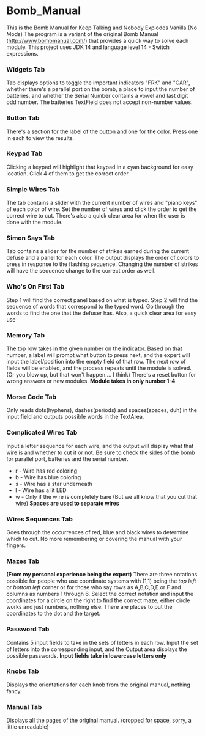 # Bomb_Manual
 This is the Bomb Manual for Keep Talking and Nobody Explodes Vanilla (No Mods)
 The program is a variant of the original Bomb Manual (http://www.bombmanual.com/) that provides a quick way to solve each module. This project uses JDK 14 and language level 14 - Switch expressions.

### Widgets Tab
Tab displays options to toggle the important indicators "FRK" and "CAR", whether there's a parallel port on the bomb, a place to input the number of batteries, and whether the Serial Number contains a vowel and last digit odd number. The batteries TextField does not accept non-number values.

### Button Tab
There's a section for the label of the button and one for the color. Press one in each to view the results.

### Keypad Tab
Clicking a keypad will highlight that keypad in a cyan background for easy location. Click 4 of them to get the correct order.

### Simple Wires Tab
The tab contains a slider with the current number of wires and "piano keys" of each color of wire. Set the number of wires and click the order to get the correct wire to cut. There's also a quick clear area for when the user is done with the module.

### Simon Says Tab
Tab contains a slider for the number of strikes earned during the current defuse and a panel for each color. The output displays the order of colors to press in response to the flashing sequence. Changing the number of strikes will have the sequence change to the correct order as well.

### Who's On First Tab
Step 1 will find the correct panel based on what is typed. Step 2 will find the sequence of words that correspond to the typed word. Go through the words to find the one that the defuser has. Also, a quick clear area for easy use

### Memory Tab
The top row takes in the given number on the indicator. Based on that number, a label will prompt what button to press next, and the expert will input the label/position into the empty field of that row. The next row of fields will be enabled, and the process repeats until the module is solved. (Or you blow up, but that won't happen.... I think) There's a reset button for wrong answers or new modules. **Module takes in only number 1-4**

### Morse Code Tab
Only reads dots(hyphens), dashes(periods) and spaces(spaces, duh) in the input field and outputs possible words in the TextArea.

### Complicated Wires Tab
Input a letter sequence for each wire, and the output will display what that wire is and whether to cut it or not. Be sure to check the sides of the bomb for parallel port, batteries and the serial number.
- r - Wire has red coloring
- b - Wire has blue coloring
- s - Wire has a star underneath
- l - Wire has a lit LED
- w - Only if the wire is completely bare (But we all know that you cut that wire)
**Spaces are used to separate wires**

### Wires Sequences Tab
Goes through the occurrences of red, blue and black wires to determine which to cut. No more remembering or covering the manual with your fingers.

### Mazes Tab
**(From my personal experience being the expert)** There are three notations possible for people who use coordinate systems with (1,1) being the *top left* or *bottom left* corner or for those who say rows as A,B,C,D,E or F and columns as numbers 1 through 6. Select the correct notation and input the coordinates for a circle on the right to find the correct maze, either circle works and just numbers, nothing else. There are places to put the coordinates to the dot and the target.

### Password Tab
Contains 5 input fields to take in the sets of letters in each row. Input the set of letters into the corresponding input, and the Output area displays the possible passwords. **Input fields take in lowercase letters only**

### Knobs Tab
Displays the orientations for each knob from the original manual, nothing fancy.

### Manual Tab
Displays all the pages of the original manual. (cropped for space, sorry, a little unreadable)
